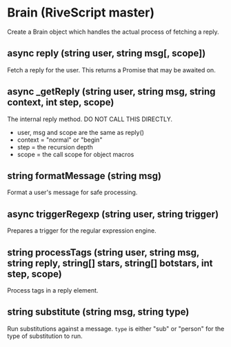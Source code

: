 # Brain (RiveScript master)

Create a Brain object which handles the actual process of fetching a reply.

## async reply (string user, string msg[, scope])

Fetch a reply for the user. This returns a Promise that may be awaited on.

## async _getReply (string user, string msg, string context, int step, scope)

The internal reply method. DO NOT CALL THIS DIRECTLY.

* user, msg and scope are the same as reply()
* context = "normal" or "begin"
* step = the recursion depth
* scope = the call scope for object macros

## string formatMessage (string msg)

Format a user's message for safe processing.

## async triggerRegexp (string user, string trigger)

Prepares a trigger for the regular expression engine.

## string processTags (string user, string msg, string reply, string[] stars, string[] botstars, int step, scope)

Process tags in a reply element.

## string substitute (string msg, string type)

Run substitutions against a message. `type` is either "sub" or "person" for
the type of substitution to run.